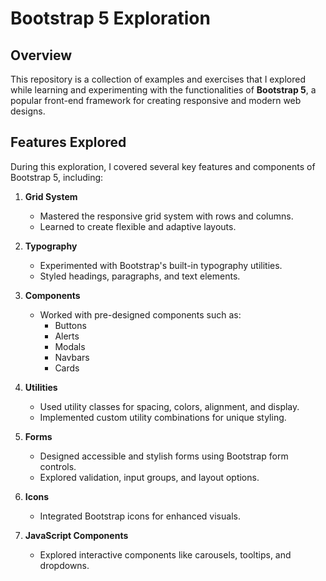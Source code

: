 # Bootstrap 5 Exploration

## Overview
This repository is a collection of examples and exercises that I explored while learning and experimenting with the functionalities of **Bootstrap 5**, a popular front-end framework for creating responsive and modern web designs.

## Features Explored
During this exploration, I covered several key features and components of Bootstrap 5, including:

1. **Grid System**  
   - Mastered the responsive grid system with rows and columns.
   - Learned to create flexible and adaptive layouts.

2. **Typography**  
   - Experimented with Bootstrap's built-in typography utilities.
   - Styled headings, paragraphs, and text elements.

3. **Components**  
   - Worked with pre-designed components such as:  
     - Buttons  
     - Alerts  
     - Modals  
     - Navbars  
     - Cards  

4. **Utilities**  
   - Used utility classes for spacing, colors, alignment, and display.  
   - Implemented custom utility combinations for unique styling.

5. **Forms**  
   - Designed accessible and stylish forms using Bootstrap form controls.  
   - Explored validation, input groups, and layout options.

6. **Icons**  
   - Integrated Bootstrap icons for enhanced visuals.

7. **JavaScript Components**  
   - Explored interactive components like carousels, tooltips, and dropdowns.

